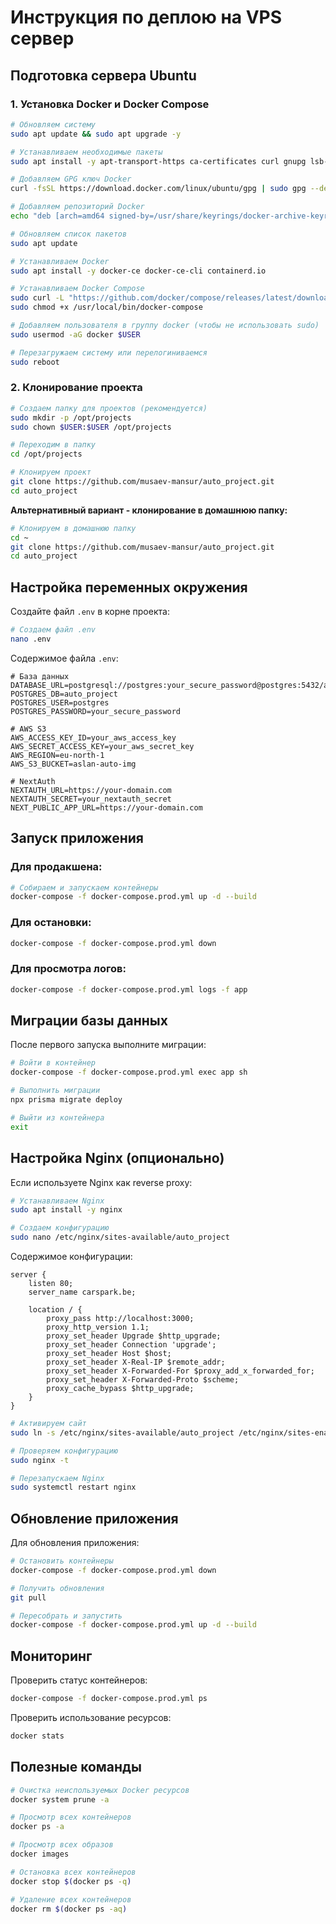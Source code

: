 # Инструкция по деплою на VPS сервер

## Подготовка сервера Ubuntu

### 1. Установка Docker и Docker Compose

```bash
# Обновляем систему
sudo apt update && sudo apt upgrade -y

# Устанавливаем необходимые пакеты
sudo apt install -y apt-transport-https ca-certificates curl gnupg lsb-release

# Добавляем GPG ключ Docker
curl -fsSL https://download.docker.com/linux/ubuntu/gpg | sudo gpg --dearmor -o /usr/share/keyrings/docker-archive-keyring.gpg

# Добавляем репозиторий Docker
echo "deb [arch=amd64 signed-by=/usr/share/keyrings/docker-archive-keyring.gpg] https://download.docker.com/linux/ubuntu $(lsb_release -cs) stable" | sudo tee /etc/apt/sources.list.d/docker.list > /dev/null

# Обновляем список пакетов
sudo apt update

# Устанавливаем Docker
sudo apt install -y docker-ce docker-ce-cli containerd.io

# Устанавливаем Docker Compose
sudo curl -L "https://github.com/docker/compose/releases/latest/download/docker-compose-$(uname -s)-$(uname -m)" -o /usr/local/bin/docker-compose
sudo chmod +x /usr/local/bin/docker-compose

# Добавляем пользователя в группу docker (чтобы не использовать sudo)
sudo usermod -aG docker $USER

# Перезагружаем систему или перелогиниваемся
sudo reboot
```

### 2. Клонирование проекта

```bash
# Создаем папку для проектов (рекомендуется)
sudo mkdir -p /opt/projects
sudo chown $USER:$USER /opt/projects

# Переходим в папку
cd /opt/projects

# Клонируем проект
git clone https://github.com/musaev-mansur/auto_project.git
cd auto_project
```

**Альтернативный вариант - клонирование в домашнюю папку:**
```bash
# Клонируем в домашнюю папку
cd ~
git clone https://github.com/musaev-mansur/auto_project.git
cd auto_project
```

## Настройка переменных окружения

Создайте файл `.env` в корне проекта:

```bash
# Создаем файл .env
nano .env
```

Содержимое файла `.env`:

```env
# База данных
DATABASE_URL=postgresql://postgres:your_secure_password@postgres:5432/auto_project
POSTGRES_DB=auto_project
POSTGRES_USER=postgres
POSTGRES_PASSWORD=your_secure_password

# AWS S3
AWS_ACCESS_KEY_ID=your_aws_access_key
AWS_SECRET_ACCESS_KEY=your_aws_secret_key
AWS_REGION=eu-north-1
AWS_S3_BUCKET=aslan-auto-img

# NextAuth
NEXTAUTH_URL=https://your-domain.com
NEXTAUTH_SECRET=your_nextauth_secret
NEXT_PUBLIC_APP_URL=https://your-domain.com
```

## Запуск приложения

### Для продакшена:
```bash
# Собираем и запускаем контейнеры
docker-compose -f docker-compose.prod.yml up -d --build
```

### Для остановки:
```bash
docker-compose -f docker-compose.prod.yml down
```

### Для просмотра логов:
```bash
docker-compose -f docker-compose.prod.yml logs -f app
```

## Миграции базы данных

После первого запуска выполните миграции:

```bash
# Войти в контейнер
docker-compose -f docker-compose.prod.yml exec app sh

# Выполнить миграции
npx prisma migrate deploy

# Выйти из контейнера
exit
```

## Настройка Nginx (опционально)

Если используете Nginx как reverse proxy:

```bash
# Устанавливаем Nginx
sudo apt install -y nginx

# Создаем конфигурацию
sudo nano /etc/nginx/sites-available/auto_project
```

Содержимое конфигурации:
```nginx
server {
    listen 80;
    server_name carspark.be;

    location / {
        proxy_pass http://localhost:3000;
        proxy_http_version 1.1;
        proxy_set_header Upgrade $http_upgrade;
        proxy_set_header Connection 'upgrade';
        proxy_set_header Host $host;
        proxy_set_header X-Real-IP $remote_addr;
        proxy_set_header X-Forwarded-For $proxy_add_x_forwarded_for;
        proxy_set_header X-Forwarded-Proto $scheme;
        proxy_cache_bypass $http_upgrade;
    }
}
```

```bash
# Активируем сайт
sudo ln -s /etc/nginx/sites-available/auto_project /etc/nginx/sites-enabled/

# Проверяем конфигурацию
sudo nginx -t

# Перезапускаем Nginx
sudo systemctl restart nginx
```

## Обновление приложения

Для обновления приложения:

```bash
# Остановить контейнеры
docker-compose -f docker-compose.prod.yml down

# Получить обновления
git pull

# Пересобрать и запустить
docker-compose -f docker-compose.prod.yml up -d --build
```

## Мониторинг

Проверить статус контейнеров:
```bash
docker-compose -f docker-compose.prod.yml ps
```

Проверить использование ресурсов:
```bash
docker stats
```

## Полезные команды

```bash
# Очистка неиспользуемых Docker ресурсов
docker system prune -a

# Просмотр всех контейнеров
docker ps -a

# Просмотр всех образов
docker images

# Остановка всех контейнеров
docker stop $(docker ps -q)

# Удаление всех контейнеров
docker rm $(docker ps -aq)
```
